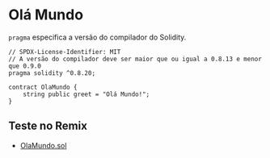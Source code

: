 # Olá Mundo

`pragma` especifica a versão do compilador do Solidity.

```solidity
// SPDX-License-Identifier: MIT
// A versão do compilador deve ser maior que ou igual a 0.8.13 e menor que 0.9.0
pragma solidity ^0.8.20;

contract OlaMundo {
    string public greet = "Olá Mundo!";
}
```

## Teste no Remix

- [OlaMundo.sol](https://remix.ethereum.org/#code=Ly8gU1BEWC1MaWNlbnNlLUlkZW50aWZpZXI6IE1JVAovLyBBIHZlcnNhbyBkbyBjb21waWxhZG9yIGRldmUgc2VyIG1haW9yIHF1ZSBvdSBpZ3VhbCBhIDAuOC4xMyBlIG1lbm9yIHF1ZSAwLjkuMApwcmFnbWEgc29saWRpdHkgXjAuOC4xMzsKCmNvbnRyYWN0IE9sYU11bmRvIHsKICAgIHN0cmluZyBwdWJsaWMgZ3JlZXQgPSAiT2xhIE11bmRvISI7Cn0=&version=soljson-v0.8.20+commit.a1b79de6.js)
